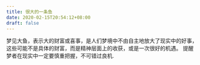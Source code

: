 ```yaml
---
title: 很大的一条鱼
date: 2020-02-15T20:54:12+08:00
draft: false
---
```


梦见大鱼，表示大的财富或喜事，是人们梦境中不由自主地放大了现实中的好事，这些可能不是具体的财富，而是精神层面上的收获，或是一次很好的机遇。
提醒梦者在现实中一定要慎重把握，不可错过良机.